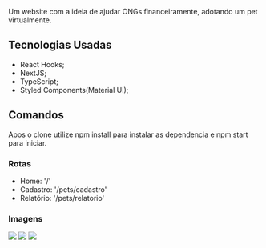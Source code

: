 Um website com a ideia de ajudar ONGs financeiramente, adotando um pet virtualmente.

## Tecnologias Usadas

* React Hooks;
* NextJS;
* TypeScript;
* Styled Components(Material UI);

## Comandos

Apos o clone utilize npm install para instalar as dependencia e npm start para iniciar.

### Rotas

* Home: '/'
* Cadastro: '/pets/cadastro'
* Relatório: '/pets/relatorio'

### Imagens

<img src="[https://ibb.co/Wy3JWZ4](https://i.imgur.com/64IZViI.png)" />
<img src="https://ibb.co/Lh0G2BK" />
<img src="https://ibb.co/YRf0gW0" />

